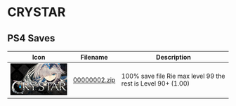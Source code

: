 # CRYSTAR

## PS4 Saves

| Icon | Filename | Description |
|------|----------|-------------|
| ![CRYSTAR](icon0.png) | [00000002.zip](00000002.zip) | 100% save file Rie max level 99 the rest is Level 90+ (1.00) |
